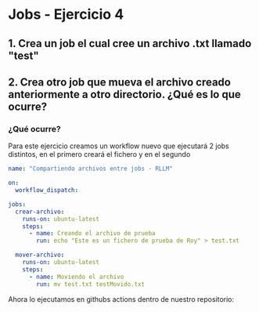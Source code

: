 # Jobs - Ejercicio 4

## 1. Crea un job el cual cree un archivo .txt llamado "test"

## 2. Crea otro job que mueva el archivo creado anteriormente a otro directorio. ¿Qué es lo que ocurre?

### ¿Qué ocurre?

Para este ejercicio creamos un workflow nuevo que ejecutará 2 jobs distintos, en el primero creará el fichero y en el segundo 

```yaml
name: "Compartiendo archivos entre jobs - RLLM"

on:
  workflow_dispatch:

jobs:
  crear-archivo:
    runs-on: ubuntu-latest
    steps:
      - name: Creando el archivo de prueba
        run: echo "Este es un fichero de prueba de Roy" > test.txt

  mover-archivo:
    runs-on: ubuntu-latest
    steps:
      - name: Moviendo el archivo
        run: mv test.txt testMovido.txt
```

Ahora lo ejecutamos en githubs actions dentro de nuestro repositorio:




